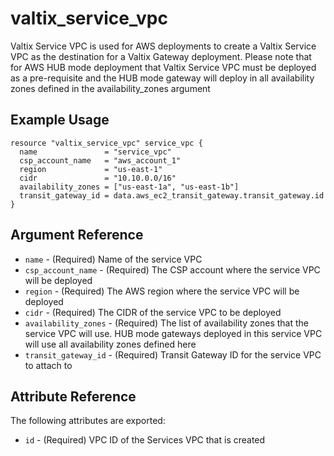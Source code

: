# valtix_service_vpc

Valtix Service VPC is used for AWS deployments to create a Valtix Service VPC as the destination for a Valtix Gateway deployment.  Please note that for AWS HUB mode deployment that Valtix Service VPC must be deployed as a pre-requisite and the HUB mode gateway will deploy in all availability zones defined in the availability_zones argument

## Example Usage

```hcl
resource "valtix_service_vpc" service_vpc {
  name               = "service_vpc"
  csp_account_name   = "aws_account_1"
  region             = "us-east-1"
  cidr               = "10.10.0.0/16"
  availability_zones = ["us-east-1a", "us-east-1b"]
  transit_gateway_id = data.aws_ec2_transit_gateway.transit_gateway.id
}
```

## Argument Reference

* `name` - (Required) Name of the service VPC
* `csp_account_name` - (Required) The CSP account where the service VPC will be deployed
* `region` - (Required) The AWS region where the service VPC will be deployed
* `cidr` - (Required) The CIDR of the service VPC to be deployed
* `availability_zones` - (Required) The list of availability zones that the service VPC will use.  HUB mode gateways deployed in this service VPC will use all availability zones defined here
* `transit_gateway_id` - (Required) Transit Gateway ID for the service VPC to attach to

## Attribute Reference

The following attributes are exported:

* `id` - (Required) VPC ID of the Services VPC that is created
